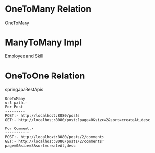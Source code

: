 # OneToMany Relation
OneToMany
# ManyToMany Impl
Employee and Skill
# OneToOne Relation
 springJpaRestApis
 `````
 OneToMany
 url path:-
 For Post
 ---------
 POST:- http://localhost:8080/posts
 GET:- http://localhost:8080/posts?page=0&size=2&sort=createAt,desc
 
 For Comment:-
 -----------
 POST:- http://localhost:8080/posts/2/comments
 GET:- http://localhost:8080/posts/2/comments?page=0&size=3&sort=createAt,desc

`````
